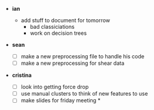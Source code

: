 - **ian**
    - add stuff to document for tomorrow
        - bad classiciations
        - work on decision trees

- **sean**
  - [ ] make a new preprocessing file to handle his code
  - [ ] make a new preprocessing for shear data

- **cristina**
  - [ ] look into getting force drop
  - [ ] use manual clusters to think of new features to use
  - [ ] make slides for friday meeting *
